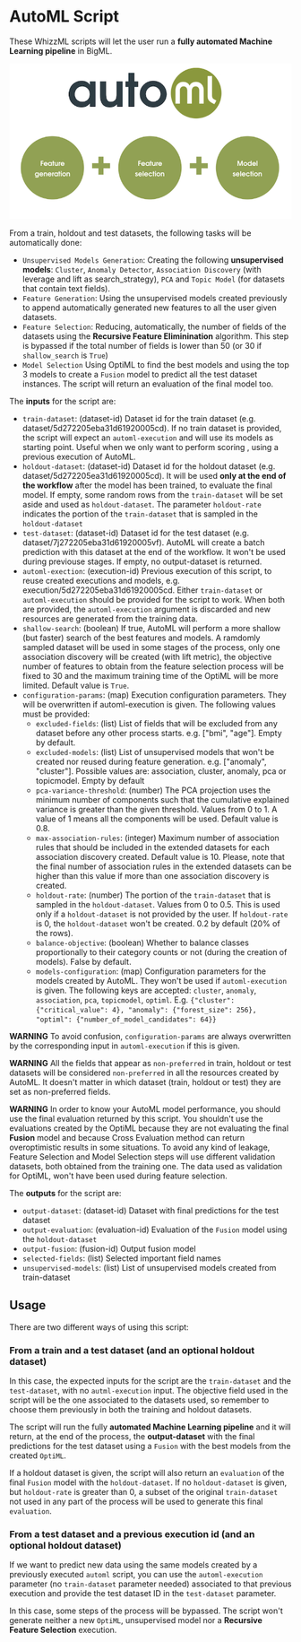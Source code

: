 # AutoML Script

These WhizzML scripts will let the user run a **fully automated
Machine Learning pipeline** in BigML.

![BigML AutoML Steps](../res/steps.png)

From a train, holdout and test datasets, the following tasks will
be automatically done:

-  `Unsupervised Models Generation`: Creating the following
  **unsupervised models**: `Cluster`, `Anomaly Detector`, `Association
  Discovery` (with leverage and lift as search_strategy), `PCA` and
  `Topic Model` (for datasets that contain text fields).
-  `Feature Generation`: Using the unsupervised models created
  previously to append automatically generated new features to all the
  user given datasets.
- `Feature Selection`: Reducing, automatically, the number of fields
  of the datasets using the **Recursive Feature Eliminination**
  algorithm. This step is bypassed if the total number of fields is
  lower than 50 (or 30 if `shallow_search` is `True`)
-  `Model Selection` Using OptiML to find the best models and using
  the top 3 models to create a `Fusion` model to predict all the test
  dataset instances. The script will return an evaluation of the final
  model too.


The **inputs** for the script are:

* `train-dataset`: (dataset-id) Dataset id for the train dataset
  (e.g. dataset/5d272205eba31d61920005cd). If no train dataset is
  provided, the script will expect an `automl-execution` and will use
  its models as starting point. Useful when we only want to perform
  scoring , using  a previous execution of AutoML.
* `holdout-dataset`: (dataset-id) Dataset id for the holdout dataset
  (e.g. dataset/5d272205ea31d61920005cd). It will be used **only at
  the end of the workflow** after the model has been trained, to
  evaluate the final model. If empty, some random rows from the
  `train-dataset` will be set aside and used as `holdout-dataset`. The
  parameter `holdout-rate` indicates the portion of the
  `train-dataset` that is sampled in the `holdout-dataset`
* `test-dataset`: (dataset-id) Dataset id for the test dataset
  (e.g. dataset/7j272205eba31d61920005vf). AutoML will create a batch
  prediction with this dataset at the end of the workflow. It won't be
  used during previouse stages. If empty, no output-dataset
  is returned.
* `automl-exection`: (execution-id) Previous execution of this script, to
  reuse created executions and models,
  e.g. execution/5d272205eba31d61920005cd. Either `train-dataset` or
  `automl-execution` should be provided for the script to work. When
  both are provided, the `automl-execution` argument is discarded and
  new resources are generated from the training data.
* `shallow-search`: (boolean) If true, AutoML will perform a more
  shallow (but faster) search of the best features and models. A
  ramdomly sampled dataset will be used in some stages of the process,
  only one association discovery will be created (with lift metric),
  the objective number of features to obtain from the feature
  selection process will be fixed to 30 and the maximum training time
  of the OptiML will be more limited. Default value is `True`.
* `configuration-params`: (map) Execution configuration
  parameters. They will be overwritten if automl-execution is
  given. The following values must be provided:
  * `excluded-fields`: (list) List of fields that will be excluded
    from any dataset before any other process starts. e.g. ["bmi",
    "age"]. Empty by default.
  * `excluded-models`: (list) List of unsupervised models that won't
    be created nor reused during feature generation. e.g. ["anomaly",
    "cluster"]. Possible values are: association, cluster, anomaly, pca
    or topicmodel. Empty by default
  * `pca-variance-threshold`: (number) The PCA projection uses the
    minimum number of components such that the cumulative explained
    variance is greater than the given threshold. Values from 0 to 1. A
    value of 1 means all the components will be used. Default value is
    0.8.
  * `max-association-rules`: (integer) Maximum number of association
    rules that should be included in the extended datasets for each
    association discovery created. Default value is 10. Please, note
    that the final number of association rules in the extended
    datasets can be higher than this value if more than one
    association discovery is created.
  * `holdout-rate`: (number) The portion of the `train-dataset`
    that is sampled in the `holdout-dataset`. Values from 0 to 0.5.
    This is used only if a `holdout-dataset` is not provided by the
    user. If `holdout-rate` is 0, the `holdout-dataset` won't be
    created. 0.2 by default (20% of the rows).
  * `balance-objective`: (boolean) Whether to balance classes
    proportionally to their category counts or not (during the
    creation of models). False by default.
  * `models-configuration`:  (map) Configuration parameters for the models
    created by AutoML. They won't be used if `automl-execution` is
    given. The following keys are accepted: `cluster`, `anomaly`,
    `association`, `pca`, `topicmodel`, `optiml`.
    E.g. `{"cluster": {"critical_value": 4},
           "anomaly": {"forest_size": 256},
           "optiml": {"number_of_model_candidates": 64}}`

**WARNING** To avoid confusion, `configuration-params` are always
overwritten by the corresponding input in `automl-execution` if this
is given.

**WARNING** All the fields that appear as `non-preferred` in train,
holdout or test datasets will be considered `non-preferred` in all
the resources created by AutoML. It doesn't matter in which dataset
(train, holdout or test) they are set as non-preferred fields.

**WARNING** In order to know your AutoML model performance, you should
use the final evaluation returned by this script. You shouldn't use
the evaluations created by the OptiML because they are not evaluating
the final **Fusion** model and because Cross Evaluation method can
return overoptimistic results in some situations. To avoid any kind of
leakage, Feature Selection and Model Selection steps will use
different validation datasets, both obtained from the training
one. The data used as validation for OptiML, won't have been used
during feature selection.

The **outputs** for the script are:
* `output-dataset`: (dataset-id) Dataset with final predictions for the test dataset
* `output-evaluation`: (evaluation-id) Evaluation of the `Fusion`
  model using the `holdout-dataset`
* `output-fusion`: (fusion-id) Output fusion model
* `selected-fields`: (list) Selected important field names
* `unsupervised-models`: (list) List of unsupervised models created
  from train-dataset

## Usage
There are two different ways of using this script:

### From a train and a test dataset (and an optional holdout dataset)
In this case, the expected inputs for the script are the
`train-dataset` and the `test-dataset`, with no `autml-execution`
input.  The objective field used in the script will be the one
associated to the datasets used, so remember to choose them previously
in both the training and holdout datasets.

The script will run the fully **automated Machine Learning pipeline**
and it will return, at the end of the process, the **output-dataset**
with the final predictions for the test dataset using a `Fusion` with
the best models from the created `OptiML`.

If a holdout dataset is given, the script will also return an
`evaluation` of the final `Fusion` model with the
`holdout-dataset`. If no `holdout-dataset` is given, but
`holdout-rate` is greater than 0, a subset of the original
`train-dataset` not used in any part of the process will be used to
generate this final `evaluation`.

### From a test dataset and a previous execution id (and an optional holdout dataset)
If we want to predict new data using the same models created by a
previously executed `automl` script, you can use the `automl-execution`
parameter (no `train-dataset` parameter needed) associated to that
previous execution and provide the test dataset ID in the
`test-dataset` parameter.

In this case, some steps of the process will be bypassed. The script
won't generate neither a new `OptiML`, unsupervised model nor a
**Recursive Feature Selection** execution.
